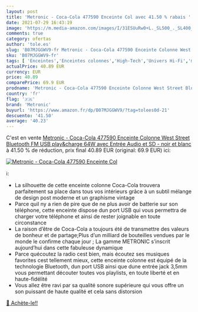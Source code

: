 ```yaml
---
layout: post
title: 'Metronic - Coca-Cola 477590 Enceinte Col avec 41.50 % rabais '
date: 2021-07-29 16:43:19
image: 'https://m.media-amazon.com/images/I/31ESUuRw0+L._SL500_._SL400_.jpg'
comments: true
category: ofertas
author: 'tole.es'
slug: 'B07MJGGWV9-fr Metronic - Coca-Cola 477590 Enceinte Colonne West Street...'
sku: 'B07MJGGWV9-fr'
tags: [ 'Enceintes','Enceintes colonnes','High-Tech','Univers Hi-Fi','metronic', ]
actualPrice: 40.89 EUR
currency: EUR
price: 40.89
comparePrice: 69.9 EUR
prodname: 'Metronic - Coca-Cola 477590 Enceinte Colonne West Street Bluetooth FM USB play&charge 64W avec Entrée Audio et SD - noir et blanc'
country: 'fr'
flag: '🇫🇷'
brand: 'Metronic'
buyurl: 'https://www.amazon.fr/dp/B07MJGGWV9/?tag=tolees0d-21'
descuento: '41.50'
average: '40.23'
---
```


C'est en vente [Metronic - Coca-Cola 477590 Enceinte Colonne West Street Bluetooth FM USB play&charge 64W avec Entrée Audio et SD - noir et blanc](https://www.amazon.fr/dp/B07MJGGWV9/?tag=tolees0d-21)  à  41.50 % de réduction, prix final  40.89 EUR (original: 69.9 EUR) ici:

[![Metronic - Coca-Cola 477590 Enceinte Col](https://m.media-amazon.com/images/I/31ESUuRw0+L._SL500_._SL400_.jpg)](https://www.amazon.fr/dp/B07MJGGWV9/?tag=tolees0d-21)

ℹ️:

- La silhouette de cette enceinte colonne Coca-Cola trouvera parfaitement sa place dans tous vos intérieurs grâce à un subtil mélange de design post moderne et un graphisme vintage
- Parce quil ny a rien de pire que de ne plus avoir de batterie sur son téléphone, cette enceinte dispose dun port USB qui vous permettra de charger votre téléphone et ainsi de rester joignable en toute circonstance
- La raison d’être de Coca-Cola a toujours été de transmettre des valeurs de bonheur et de partage;Plus d’un milliard de bouteilles vendues par le monde le confirme chaque jour ; La gamme METRONIC s’inscrit aujourd’hui dans cette fabuleuse dynamique
- Parce quécoutez la radio cest bien, mais écoutez ses musiques favorites cest tellement mieux, cette enceinte colonne est équipé de la technologie Bluetooth, dun port USB ainsi que dune entrée jack 3,5mm vous permettant découter toutes vos playlists, en toute liberté et en haute-fidélité
- Vous allez être ravi par sa qualité sonore supérieure qui vous offre un son puissant de haute qualité et cela sans distorsion

[🛒 Achète-le!!](https://www.amazon.fr/dp/B07MJGGWV9/?tag=tolees0d-21)
